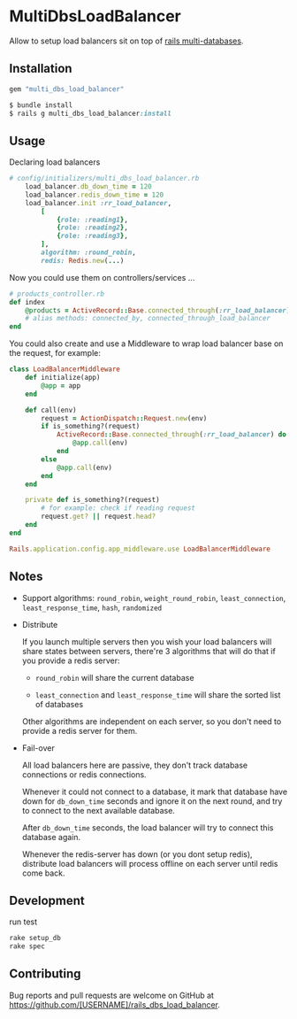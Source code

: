 # MultiDbsLoadBalancer

Allow to setup load balancers sit on top of [rails multi-databases](https://guides.rubyonrails.org/active_record_multiple_databases.html).

## Installation

```ruby
gem "multi_dbs_load_balancer"

$ bundle install
$ rails g multi_dbs_load_balancer:install
```

## Usage

Declaring load balancers
```ruby
# config/initializers/multi_dbs_load_balancer.rb
    load_balancer.db_down_time = 120
    load_balancer.redis_down_time = 120
    load_balancer.init :rr_load_balancer,
        [
            {role: :reading1}, 
            {role: :reading2},
            {role: :reading3},
        ],
        algorithm: :round_robin,
        redis: Redis.new(...)
```

Now you could use them on controllers/services ...
```ruby
# products_controller.rb
def index
    @products = ActiveRecord::Base.connected_through(:rr_load_balancer) { Product.all }
    # alias methods: connected_by, connected_through_load_balancer
end
```

You could also create and use a Middleware to wrap load balancer base on the request, for example:
```ruby
class LoadBalancerMiddleware
    def initialize(app)
        @app = app
    end

    def call(env)
        request = ActionDispatch::Request.new(env)
        if is_something?(request)
            ActiveRecord::Base.connected_through(:rr_load_balancer) do
                @app.call(env)    
            end
        else
            @app.call(env)
        end
    end

    private def is_something?(request)
        # for example: check if reading request
        request.get? || request.head?
    end
end

Rails.application.config.app_middleware.use LoadBalancerMiddleware
```

## Notes

- Support algorithms: `round_robin`, `weight_round_robin`, `least_connection`, `least_response_time`, `hash`, `randomized`

- Distribute

    If you launch multiple servers then you wish your load balancers will share states between servers,
    there're 3 algorithms that will do that if you provide a redis server: 

    + `round_robin` will share the current database

    +  `least_connection` and `least_response_time` will share the sorted list of databases

    Other algorithms are independent on each server, so you don't need to provide a redis server for them.

- Fail-over

    All load balancers here are passive, they don't track database connections or redis connections.
    
    Whenever it could not connect to a database, it mark that database have down for `db_down_time` seconds and ignore it on the next round, 
    and try to connect to the next available database.

    After `db_down_time` seconds, the load balancer will try to connect this database again.

    Whenever the redis-server has down (or you dont setup redis), distribute load balancers will process offline on each server until redis come back.



## Development

run test
```ruby
rake setup_db
rake spec
```


## Contributing

Bug reports and pull requests are welcome on GitHub at https://github.com/[USERNAME]/rails_dbs_load_balancer.
